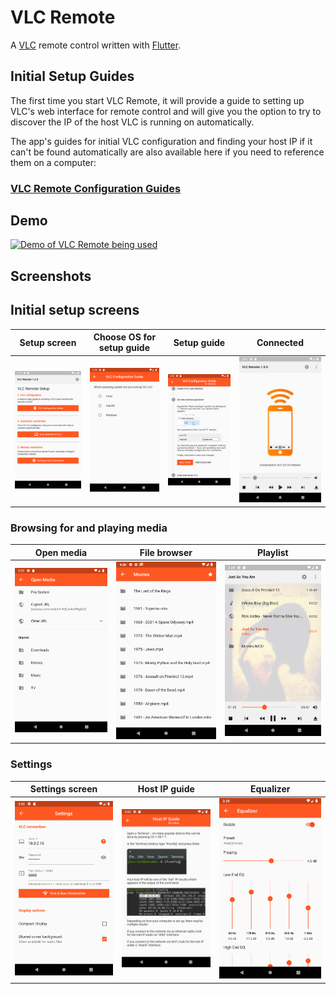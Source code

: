 # VLC Remote

A [VLC](https://www.videolan.org/vlc/) remote control written with [Flutter](https://flutter.io/).

## Initial Setup Guides

The first time you start VLC Remote, it will provide a guide to setting up VLC's web interface
 for remote control and will give you the option to try to discover the IP of the host VLC is
  running on automatically.

The app's guides for initial VLC configuration and finding your host IP if it can't be found
 automatically are also available here if you need to reference them on a computer:

### [VLC Remote Configuration Guides](https://codepen.io/jbscript/full/BaoVYYK)

## Demo

[![Demo of VLC Remote being used](https://img.youtube.com/vi/8eXJX4GVGhA/0.jpg)](https://www.youtube.com/watch?v=8eXJX4GVGhA)

## Screenshots

## Initial setup screens

| Setup screen  | Choose OS for setup guide | Setup guide | Connected |
| ------------- | ------------------------- | ----------- | --------- |
| [![](screenshots/setup.png)](screenshots/setup.png) | [![](screenshots/setup-guide-os.png)](screenshots/setup-guide-os.png) | [![](screenshots/setup-guide-steps.png)](screenshots/setup-guide-steps.png) | [![](screenshots/vlc-connected.png)](screenshots/vlc-connected.png) |

### Browsing for and playing media

| Open media  | File browser | Playlist |
| ----------- | ------------ | -------- |
| [![](screenshots/open-media.png)](screenshots/open-media.png) | [![](screenshots/file-browser.png)](screenshots/file-browser.png) | [![](screenshots/playing-vlc.png)](screenshots/playing-vlc.png) |

### Settings

| Settings screen  | Host IP guide | Equalizer |
| ---------------- | ------------- | --------- |
| [![](screenshots/settings.png)](screenshots/settings.png) | [![](screenshots/host-ip-guide-os.png)](screenshots/host-ip-guide-os.png) | [![](screenshots/equalizer.png)](screenshots/equalizer.png) |
